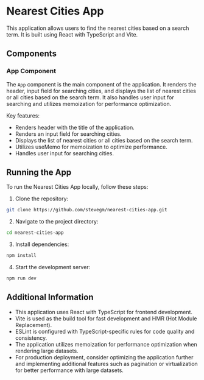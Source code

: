 # Nearest Cities App

This application allows users to find the nearest cities based on a search term. It is built using React with TypeScript and Vite.

## Components

### App Component

The `App` component is the main component of the application. It renders the header, input field for searching cities, and displays the list of nearest cities or all cities based on the search term. It also handles user input for searching and utilizes memoization for performance optimization.

Key features:
- Renders header with the title of the application.
- Renders an input field for searching cities.
- Displays the list of nearest cities or all cities based on the search term.
- Utilizes useMemo for memoization to optimize performance.
- Handles user input for searching cities.

## Running the App

To run the Nearest Cities App locally, follow these steps:

1. Clone the repository:

```bash
git clone https://github.com/stevegm/nearest-cities-app.git
```

2. Navigate to the project directory:

```bash
cd nearest-cities-app
```

3. Install dependencies:

```bash
npm install
```

4. Start the development server:

```bash
npm run dev
```

## Additional Information

- This application uses React with TypeScript for frontend development.
- Vite is used as the build tool for fast development and HMR (Hot Module Replacement).
- ESLint is configured with TypeScript-specific rules for code quality and consistency.
- The application utilizes memoization for performance optimization when rendering large datasets.
- For production deployment, consider optimizing the application further and implementing additional features such as pagination or virtualization for better performance with large datasets.